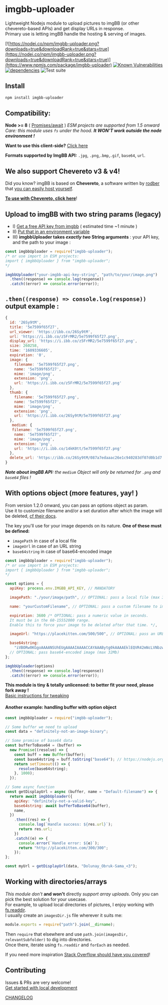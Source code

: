 # imgbb-uploader

Lightweight Nodejs module to upload pictures to imgBB (or other chevereto-based APIs) and get display URLs in response.  
Primary use is letting imgBB handle the hosting & serving of images.

[![https://nodei.co/npm/imgbb-uploader.png?downloads=true&downloadRank=true&stars=true](https://nodei.co/npm/imgbb-uploader.png?downloads=true&downloadRank=true&stars=true)](https://www.npmjs.com/package/imgbb-uploader)
[![Known Vulnerabilities](https://snyk.io/test/github/TheRealBarenziah/imgbb-uploader/badge.svg?targetFile=package.json)](https://snyk.io/test/github/TheRealBarenziah/imgbb-uploader?targetFile=package.json)
[![dependencies](https://img.shields.io/badge/dependencies-0-brightgreen)](https://www.npmjs.com/package/imgbb-uploader?activeTab=dependencies)
![Test suite](https://github.com/TheRealBarenziah/imgbb-uploader/actions/workflows/tests.yml/badge.svg)

## Install

```bash
npm install imgbb-uploader
```

## Compatibility:

**Node >= 8** ( [Promises/await](https://node.green/) ) _ESM projects are supported from 1.5 onward_
_Care: this module uses `fs` under the hood. **It WON'T work outside the node environment !**_

**Want to use this client-side?** [Click here](https://stackoverflow.com/a/63669049/11894221)

**Formats supported by ImgBB API:** `.jpg`, `.png`,`.bmp`,`.gif`, `base64`, `url`.

## We also support Chevereto v3 & v4!

Did you know? imgBB is based on **Chevereto**, a software written by [rodber](https://github.com/rodber) that [you can easily host yourself](https://github.com/TheRealBarenziah/imgbb-uploader/blob/master/CONTRIBUTING.md#docker-container-run-chevereto).

**[To use with Chevereto, click here](https://github.com/TheRealBarenziah/imgbb-uploader/blob/master/USE_WITH_CHEVERETO.md)**!

## Upload to imgBB with two string params (legacy)

- I) [Get a free API key from imgbb](https://api.imgbb.com/) ( estimated time ~1 minute )
- II) [Put that in an environment variable](https://www.npmjs.com/package/dotenv)
- III) **imgbbUploader takes _exactly two_ String arguments** : your API key, and the path to your image :

```javascript
const imgbbUploader = require("imgbb-uploader");
/* or use import in ESM projects:
import { imgbbUploader } from "imgbb-uploader"; 
*/

imgbbUploader("your-imgbb-api-key-string", "path/to/your/image.png")
  .then((response) => console.log(response))
  .catch((error) => console.error(error));
```

## `.then((response) => console.log(response))` output example :

```javascript
{
  id: '26Sy9tM',
  title: '5e7599f65f27',
  url_viewer: 'https://ibb.co/26Sy9tM',
  url: 'https://i.ibb.co/z5FrMR2/5e7599f65f27.png',
  display_url: 'https://i.ibb.co/z5FrMR2/5e7599f65f27.png',
  size: 260258,
  time: '1609336605',
  expiration: '0',
  image: {
    filename: '5e7599f65f27.png',
    name: '5e7599f65f27',
    mime: 'image/png',
    extension: 'png',
    url: 'https://i.ibb.co/z5FrMR2/5e7599f65f27.png'
  },
  thumb: {
    filename: '5e7599f65f27.png',
    name: '5e7599f65f27',
    mime: 'image/png',
    extension: 'png',
    url: 'https://i.ibb.co/26Sy9tM/5e7599f65f27.png'
  },
   medium: {
   filename: '5e7599f65f27.png',
    name: '5e7599f65f27',
    mime: 'image/png',
    extension: 'png',
    url: 'https://i.ibb.co/14kK0tt/5e7599f65f27.png'
  },
  delete_url: 'https://ibb.co/26Sy9tM/087a7edaaac26e1c940283df07d0b1d7'
}
```

_**Note about imgBB API:** the `medium` Object will only be returned for `.png` and `base64` files !_

## With options object (more features, yay! )

From version 1.2.0 onward, you can pass an options object as param.  
Use it to customize filename and/or a set duration after which the image will be deleted, [cf their docs](https://api.imgbb.com/).

The key you'll use for your image depends on its nature. **One of these must be defined:**

- `imagePath` in case of a local file
- `imageUrl` in case of an URL string
- `base64string` in case of base64-encoded image

```javascript
const imgbbUploader = require("imgbb-uploader");
/* or use import in ESM projects:
import { imgbbUploader } from "imgbb-uploader"; 
*/

const options = {
  apiKey: process.env.IMGBB_API_KEY, // MANDATORY

  imagePath: "./your/image/path", // OPTIONAL: pass a local file (max 32Mb)

  name: "yourCustomFilename", // OPTIONAL: pass a custom filename to imgBB API

  expiration: 3600 /* OPTIONAL: pass a numeric value in seconds.
  It must be in the 60-15552000 range.
  Enable this to force your image to be deleted after that time. */,

  imageUrl: "https://placekitten.com/500/500", // OPTIONAL: pass an URL to imgBB (max 32Mb)

  base64string:
    "iVBORw0KGgoAAAANSUhEUgAAAAIAAAACCAYAAABytg0kAAAAEklEQVR42mNcLVNbzwAEjDAGACcSA4kB6ARiAAAAAElFTkSuQmCC",
  // OPTIONAL: pass base64-encoded image (max 32Mb)
};

imgbbUploader(options)
  .then((response) => console.log(response))
  .catch((error) => console.error(error));
```

**This module is tiny & totally unlicensed: to better fit your need, please fork away !**  
[Basic instructions for tweaking](https://github.com/TheRealBarenziah/imgbb-uploader/blob/master/CONTRIBUTING.md)

#### Another example: handling buffer with option object

```javascript
const imgbbUploader = require("imgbb-uploader");

// Some buffer we need to upload
const data = "definitely-not-an-image-binary";

// Some promise of base64 data
const bufferToBase64 = (buffer) =>
  new Promise((resolve) => {
    const buff = new Buffer(buffer);
    const base64string = buff.toString("base64"); // https://nodejs.org/api/buffer.html#buftostringencoding-start-end
    return setTimeout(() => {
      resolve(base64string);
    }, 1000);
  });

// Some async function
const getDisplayUrl = async (buffer, name = "Default-filename") => {
  return await imgbbUploader({
    apiKey: "definitely-not-a-valid-key",
    base64string: await bufferToBase64(buffer),
    name,
  })
    .then((res) => {
      console.log(`Handle success: ${res.url}`);
      return res.url;
    })
    .catch((e) => {
      console.error(`Handle error: ${e}`);
      return "http://placekitten.com/300/300";
    });
};

const myUrl = getDisplayUrl(data, "Dolunay_Obruk-Sama_<3");
```

## Working with directories/arrays

_This module don't_ **and won't** directly _support array uploads_. Only you can pick the best solution for your usecase.  
For example, to upload local directories of pictures, I enjoy working with [fs.readdir](https://nodejs.org/api/fs.html#fspromisesreaddirpath-options).  
I usually create an `imagesDir.js` file wherever it suits me:

```javascript
module.exports = require("path").join(__dirname);
```

Then `require` that elsewhere and use `path.join(imagesDir, relevantSubfolder)` to dig into directories.  
Once there, iterate using `fs.readdir` and `forEach` as needed.

If you need more inspiration [Stack Overflow should have you covered](https://www.google.com/search?q=site%3Astackoverflow.com+promise.all)!

## Contributing

Issues & PRs are very welcome!  
[Get started with local development](https://github.com/TheRealBarenziah/imgbb-uploader/blob/master/CONTRIBUTING.md)

[CHANGELOG](https://github.com/TheRealBarenziah/imgbb-uploader/blob/master/CHANGELOG.md)
